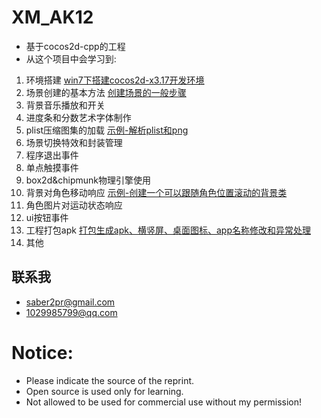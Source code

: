 # XM_AK12
* 基于cocos2d-cpp的工程
* 从这个项目中会学习到:
1. 环境搭建 [win7下搭建cocos2d-x3.17开发环境](https://blog.csdn.net/u011607490/article/details/80985409)
2. 场景创建的基本方法 [创建场景的一般步骤](https://blog.csdn.net/u011607490/article/details/81072862)
3. 背景音乐播放和开关
4. 进度条和分数艺术字体制作
5. plist压缩图集的加载 [示例-解析plist和png](https://blog.csdn.net/u011607490/article/details/81089995)
6. 场景切换特效和封装管理
7. 程序退出事件
8. 单点触摸事件
9. box2d&chipmunk物理引擎使用
10. 背景对角色移动响应 [示例-创建一个可以跟随角色位置滚动的背景类](https://blog.csdn.net/u011607490/article/details/81143708)
11. 角色图片对运动状态响应
12. ui按钮事件
13. 工程打包apk [打包生成apk、横竖屏、桌面图标、app名称修改和异常处理](https://blog.csdn.net/u011607490/article/details/81266629)
14. 其他

## 联系我
* saber2pr@gmail.com
* 1029985799@qq.com

# Notice:
* Please indicate the source of the reprint.
* Open source is used only for learning.
* Not allowed to be used for commercial use without my permission!
